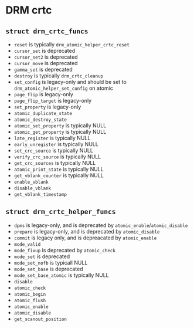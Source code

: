 DRM crtc
========

## `struct drm_crtc_funcs`

- `reset` is typically `drm_atomic_helper_crtc_reset`
- `cursor_set` is deprecated
- `cursor_set2` is deprecated
- `cursor_move` is deprecated
- `gamma_set` is deprecated
- `destroy` is typically `drm_crtc_cleanup`
- `set_config` is legacy-only and should be set to
  `drm_atomic_helper_set_config` on atomic
- `page_flip` is legacy-only
- `page_flip_target` is legacy-only
- `set_property` is legacy-only
- `atomic_duplicate_state`
- `atomic_destroy_state`
- `atomic_set_property` is typically NULL
- `atomic_get_property` is typically NULL
- `late_register` is typically NULL
- `early_unregister` is typically NULL
- `set_crc_source` is typically NULL
- `verify_crc_source` is typically NULL
- `get_crc_sources` is typically NULL
- `atomic_print_state` is typically NULL
- `get_vblank_counter` is typically NULL
- `enable_vblank`
- `disable_vblank`
- `get_vblank_timestamp`

## `struct drm_crtc_helper_funcs`

- `dpms` is legacy-only, and is deprecated by `atomic_enable`/`atomic_disable`
- `prepare` is legacy-only, and is deprecated by `atomic_disable`
- `commit` is legacy only, and is depreacated by `atomic_enable`
- `mode_valid`
- `mode_fixup` is deprecated by `atomic_check`
- `mode_set` is deprecated
- `mode_set_nofb` is typicall NULL
- `mode_set_base` is deprecated
- `mode_set_base_atomic` is typically NULL
- `disable`
- `atomic_check`
- `atomic_begin`
- `atomic_flush`
- `atomic_enable`
- `atomic_disable`
- `get_scanout_position`

